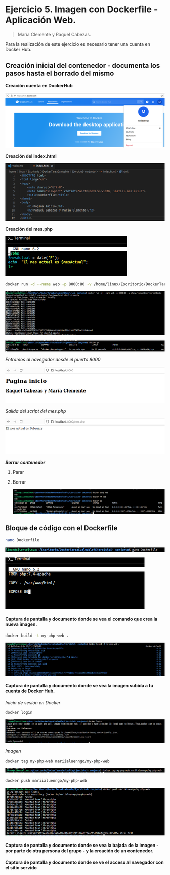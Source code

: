 # Ejercicio 5. Imagen con Dockerfile - Aplicación Web. 

> María Clemente y Raquel Cabezas. 

Para la realización de este ejercicio es necesario tener una cuenta en Docker Hub.

## Creación inicial del contenedor - documenta los pasos hasta el borrado del mismo

**Creación cuenta en DockerHub**

![image-20240226100619113](./Ejercicio5.assets/image-20240226100619113.png)

**Creación del index.html**

![image-20240226101446325](./Ejercicio5.assets/image-20240226101446325.png)

**Creación del mes.php**

![image-20240226101419005](./Ejercicio5.assets/image-20240226101419005.png)

```bash
docker run -d --name web -p 8000:80 -v /home/linux/Escritorio/DockerTareaEvaluable/Ejercicio5-\ conjunto/:/var/www/html php:7.4-apache
```

![image-20240226101950058](./Ejercicio5.assets/image-20240226101950058-1708939236475-1.png)

![image-20240226102024649](./Ejercicio5.assets/image-20240226102024649.png)



_Entramos al navegador desde el puerto 8000_

![image-20240226102112121](./Ejercicio5.assets/image-20240226102112121.png)

_Salida del script del mes.php_

![image-20240226102203424](./Ejercicio5.assets/image-20240226102203424.png)



***Borrar contenedor***

1. Parar

2. Borrar

   ![image-20240226102424764](./Ejercicio5.assets/image-20240226102424764.png)

   

## Bloque de código con el Dockerfile

```bash
nano Dockerfile
```

![image-20240228103500814](./Ejercicio5.assets/image-20240228103500814.png)

![image-20240228103411327](./Ejercicio5.assets/image-20240228103411327.png)



#### Captura de pantalla y documento donde se vea el comando que crea la nueva imagen.

```bash
docker build -t my-php-web .
```

![image-20240228104020727](./Ejercicio5.assets/image-20240228104020727.png)



#### Captura de pantalla y documento donde se vea la imagen subida a tu cuenta de Docker Hub.

_Inicio de sesión en Docker_

```bash
docker login
```

![image-20240228104715439](./Ejercicio5.assets/image-20240228104715439.png)

_Imagen_

```bash
docker tag my-php-web mariialuenngo/my-php-web
```

![image-20240228104930123](./Ejercicio5.assets/image-20240228104930123.png)

```bash
docker push mariialuenngo/my-php-web
```

![image-20240228105227583](./Ejercicio5.assets/image-20240228105227583.png)

#### Captura de pantalla y documento donde se vea la bajada de la imagen - por parte de otra persona del grupo - y la creación de un contenedor.



#### Captura de pantalla y documento donde se ve el acceso al navegador con el sitio servido